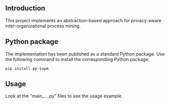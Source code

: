 ## Introduction
This project implements an abstraction-based approach for privacy-aware inter-organizational process mining.
## Python package
The implementation has been published as a standard Python package. Use the following command to install the corresponding Python package:

```shell
pip install pp-iopm
```

## Usage
Look at the "main_....py" files to see the usage example.
